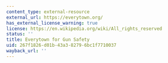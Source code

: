 ```yaml
---
content_type: external-resource
external_url: https://everytown.org/
has_external_license_warning: true
license: https://en.wikipedia.org/wiki/All_rights_reserved
status: ''
title: Everytown for Gun Safety
uid: 267f1826-d01b-43a3-8279-6bc1f7710037
wayback_url: ''
---
```

